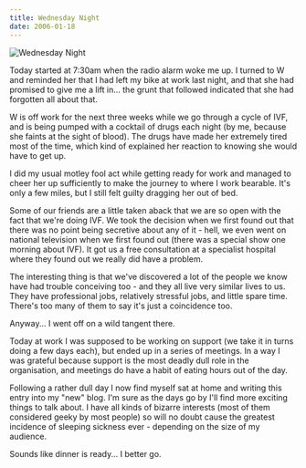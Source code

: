 ```yaml
---
title: Wednesday Night
date: 2006-01-18
---
```


![Wednesday Night](https://source.unsplash.com/jpkvklXwt98/1600x900)

Today started at 7:30am when the radio alarm woke me up. I turned to W and reminded her that I had left my bike at work last night, and that she had promised to give me a lift in... the grunt that followed indicated that she had forgotten all about that.

W is off work for the next three weeks while we go through a cycle of IVF, and is being pumped with a cocktail of drugs each night (by me, because she faints at the sight of blood). The drugs have made her extremely tired most of the time, which kind of explained her reaction to knowing she would have to get up.

I did my usual motley fool act while getting ready for work and managed to cheer her up sufficiently to make the journey to where I work bearable. It's only a few miles, but I still felt guilty dragging her out of bed.

Some of our friends are a little taken aback that we are so open with the fact that we're doing IVF. We took the decision when we first found out that there was no point being secretive about any of it - hell, we even went on national television when we first found out (there was a special show one morning about IVF). It got us a free consultation at a specialist hospital where they found out we really did have a problem.

The interesting thing is that we've discovered a lot of the people we know have had trouble conceiving too - and they all live very similar lives to us. They have professional jobs, relatively stressful jobs, and little spare time. There's too many of them to say it's just a coincidence too.

Anyway... I went off on a wild tangent there.

Today at work I was supposed to be working on support (we take it in turns doing a few days each), but ended up in a series of meetings. In a way I was grateful because support is the most deadly dull role in the organisation, and meetings do have a habit of eating hours out of the day.

Following a rather dull day I now find myself sat at home and writing this entry into my "new" blog. I'm sure as the days go by I'll find more exciting things to talk about. I have all kinds of bizarre interests (most of them considered geeky by most people) so will no doubt cause the greatest incidence of sleeping sickness ever - depending on the size of my audience.

Sounds like dinner is ready... I better go.
